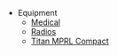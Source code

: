 - Equipment
  * [Medical](guides/players/medical.md)
  * [Radios](guides/players/radios.md)
  * [Titan MPRL Compact](guides/players/titan-compact.md)
